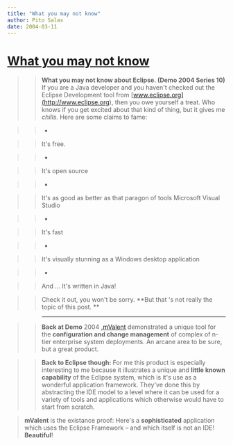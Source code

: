 ```yaml
---
title: "What you may not know"
author: Pito Salas
date: 2004-03-11
---
```

# [What you may not know](None)



>>

>> **What you may not know about Eclipse. (Demo 2004 Series 10)** If you are a
Java developer and you haven't checked out the Eclipse Development tool from
[www.eclipse.org](<http://www.eclipse.org>), then you owe yourself a treat.
Who knows if you get excited about that kind of thing, but it gives me
_chills._ Here are some claims to fame:

>>

>>  
>
>>

>>  
>
>>   *  
>
>>

>> It's free.

>>

>>  
>
>>   *  
>
>>

>> It's open source

>>

>>  
>
>>   *  
>
>>

>> It's as good as better as that paragon of tools Microsoft Visual Studio

>>

>>  
>
>>   *  
>
>>

>> It's fast

>>

>>  
>
>>   *  
>
>>

>> It's visually stunning as a Windows desktop application

>>

>>  
>
>>   *  
>
>>

>> And … It's written in Java!

>>

>>

  
>
>>

>> Check it out, you won't be sorry. **But that 's not really the topic of
this post. **

>>

>>  
>
>>

>> ****

>>

>>  
>
>>

>>  **Back at Demo** 2004 **,**[mValent](<http://www.mvalent.com>)
demonstrated a unique tool for the **configuration and change management** of
complex of n-tier enterprise system deployments. An arcane area to be sure,
but a great product.

>>

>>  
>
>>

>>  
>>

>>  
>
>>

>>  **Back to Eclipse though:** For me this product is especially interesting
to me because it illustrates a unique and **little known capability** of the
Eclipse system, which is it's use as a wonderful application framework.
They've done this by abstracting the IDE model to a level where it can be used
for a variety of tools and applications which otherwise would have to start
from scratch.

>>

>>  
>
>>

>>  
>  **mValent**  is the existance proof: Here's a **sophisticated** application
> which uses the Eclipse Framework – and which itself is not an IDE!
> **Beautiful**!



